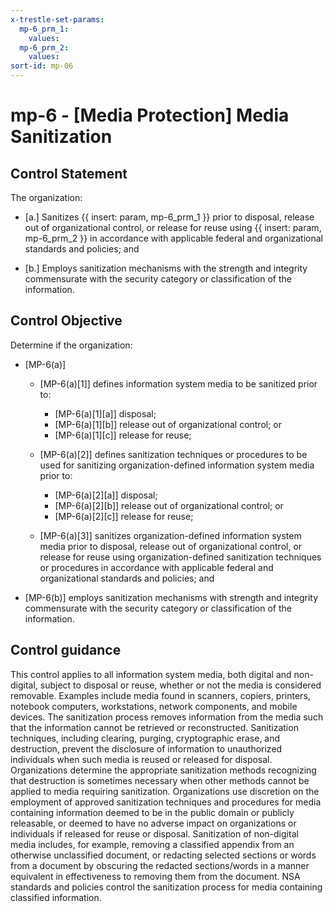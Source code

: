```yaml
---
x-trestle-set-params:
  mp-6_prm_1:
    values:
  mp-6_prm_2:
    values:
sort-id: mp-06
---
```


# mp-6 - \[Media Protection\] Media Sanitization

## Control Statement

The organization:

- \[a.\] Sanitizes {{ insert: param, mp-6_prm_1 }} prior to disposal, release out of organizational control, or release for reuse using {{ insert: param, mp-6_prm_2 }} in accordance with applicable federal and organizational standards and policies; and

- \[b.\] Employs sanitization mechanisms with the strength and integrity commensurate with the security category or classification of the information.

## Control Objective

Determine if the organization:

- \[MP-6(a)\]

  - \[MP-6(a)[1]\] defines information system media to be sanitized prior to:

    - \[MP-6(a)[1][a]\] disposal;
    - \[MP-6(a)[1][b]\] release out of organizational control; or
    - \[MP-6(a)[1][c]\] release for reuse;

  - \[MP-6(a)[2]\] defines sanitization techniques or procedures to be used for sanitizing organization-defined information system media prior to:

    - \[MP-6(a)[2][a]\] disposal;
    - \[MP-6(a)[2][b]\] release out of organizational control; or
    - \[MP-6(a)[2][c]\] release for reuse;

  - \[MP-6(a)[3]\] sanitizes organization-defined information system media prior to disposal, release out of organizational control, or release for reuse using organization-defined sanitization techniques or procedures in accordance with applicable federal and organizational standards and policies; and

- \[MP-6(b)\] employs sanitization mechanisms with strength and integrity commensurate with the security category or classification of the information.

## Control guidance

This control applies to all information system media, both digital and non-digital, subject to disposal or reuse, whether or not the media is considered removable. Examples include media found in scanners, copiers, printers, notebook computers, workstations, network components, and mobile devices. The sanitization process removes information from the media such that the information cannot be retrieved or reconstructed. Sanitization techniques, including clearing, purging, cryptographic erase, and destruction, prevent the disclosure of information to unauthorized individuals when such media is reused or released for disposal. Organizations determine the appropriate sanitization methods recognizing that destruction is sometimes necessary when other methods cannot be applied to media requiring sanitization. Organizations use discretion on the employment of approved sanitization techniques and procedures for media containing information deemed to be in the public domain or publicly releasable, or deemed to have no adverse impact on organizations or individuals if released for reuse or disposal. Sanitization of non-digital media includes, for example, removing a classified appendix from an otherwise unclassified document, or redacting selected sections or words from a document by obscuring the redacted sections/words in a manner equivalent in effectiveness to removing them from the document. NSA standards and policies control the sanitization process for media containing classified information.

